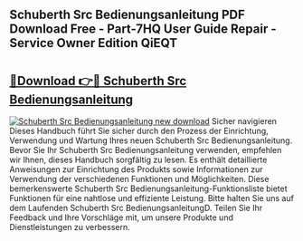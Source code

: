 ## Schuberth Src Bedienungsanleitung PDF Download Free - Part-7HQ User Guide Repair - Service Owner Edition QiEQT

# <h2><a href="http://df08vh.blite.top/?on=Schuberth+Src+Bedienungsanleitung">🔗Download 👉🔴 Schuberth Src Bedienungsanleitung</a></h2>

[![Schuberth Src Bedienungsanleitung new download](https://i.imgur.com/lujVjoI.png)](http://df08vh.blite.top/?on=Schuberth+Src+Bedienungsanleitung)
Sicher navigieren Dieses Handbuch führt Sie sicher durch den Prozess der Einrichtung, Verwendung und Wartung Ihres neuen Schuberth Src Bedienungsanleitung. Bevor Sie Ihr Schuberth Src Bedienungsanleitung verwenden, empfehlen wir Ihnen, dieses Handbuch sorgfältig zu lesen. Es enthält detaillierte Anweisungen zur Einrichtung des Produkts sowie Informationen zur Verwendung der verschiedenen Funktionen und Möglichkeiten. Diese bemerkenswerte Schuberth Src Bedienungsanleitung-Funktionsliste bietet Funktionen für eine nahtlose und effiziente Leistung. Bitte halten Sie uns auf dem Laufenden Schuberth Src BedienungsanleitungD. Teilen Sie Ihr Feedback und Ihre Vorschläge mit, um unsere Produkte und Dienstleistungen zu verbessern.
